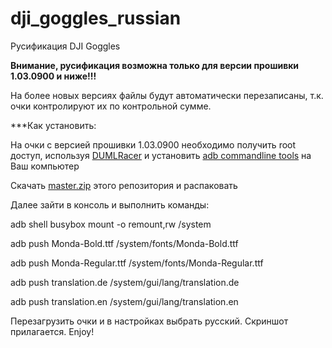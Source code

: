 # dji_goggles_russian
Русификация DJI Goggles

****Внимание, русификация возможна только для версии прошивки 1.03.0900 и ниже!!!****

На более новых версиях файлы будут автоматически перезаписаны, т.к. очки контролируют их по контрольной сумме.

***Как установить:

На очки с версией прошивки 1.03.0900 необходимо получить root доступ, используя [DUMLRacer](https://github.com/CunningLogic/DUMLRacer) и установить [adb commandline tools](https://developer.android.com/studio/index.html#command-tools) на Ваш компьютер

Скачать [master.zip](https://github.com/jkson5/dji_goggles_russian/archive/master.zip) этого репозитория и распаковать

Далее зайти в консоль и выполнить команды:

adb shell busybox mount -o remount,rw /system

adb push Monda-Bold.ttf /system/fonts/Monda-Bold.ttf

adb push Monda-Regular.ttf /system/fonts/Monda-Regular.ttf

adb push translation.de /system/gui/lang/translation.de

adb push translation.en /system/gui/lang/translation.en

Перезагрузить очки и в настройках выбрать русский.
Скриншот прилагается. Enjoy!
